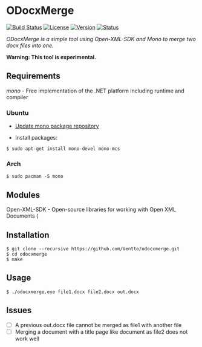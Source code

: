 ODocxMerge
==========

[![Build Status](https://travis-ci.org/Ventto/odocxmerge.svg?branch=master)](https://travis-ci.org/Ventto/odocxmerge)
[![License](https://img.shields.io/badge/license-MIT-blue.svg?style=flat)](https://github.com/Ventto/odocxmerge/blob/master/LICENSE)
[![Version](https://img.shields.io/badge/version-v0.1.0-blue.svg?style=flat)](https://github.com/Ventto/odocxmerge/releases)
[![Status](https://img.shields.io/badge/status-experimental-orange.svg?style=flat)](https://github.com/Ventto/odocxmerge/)


*ODocxMerge is a simple tool using Open-XML-SDK and Mono to merge two docx files
into one.*

**Warning: This tool is experimental.**

Requirements
------------

*mono* - Free implementation of the .NET platform including runtime and compiler


### Ubuntu

* [Update mono package repository](http://www.mono-project.com/docs/getting-started/install/linux/)

* Install packages:

```
$ sudo apt-get install mono-devel mono-mcs
```

### Arch

```
$ sudo pacman -S mono
```

Modules
-------

Open-XML-SDK - Open-source libraries for working with Open XML Documents (

Installation
------------

```
$ git clone --recursive https://github.com/Ventto/odocxmerge.git
$ cd odocxmerge
$ make
```

Usage
-----

```
$ ./odocxmerge.exe file1.docx file2.docx out.docx
```

Issues
------

- [ ] A previous out.docx file cannot be merged as file1 with another file
- [ ] Merging a document with a title page like document as file2 does not work well
